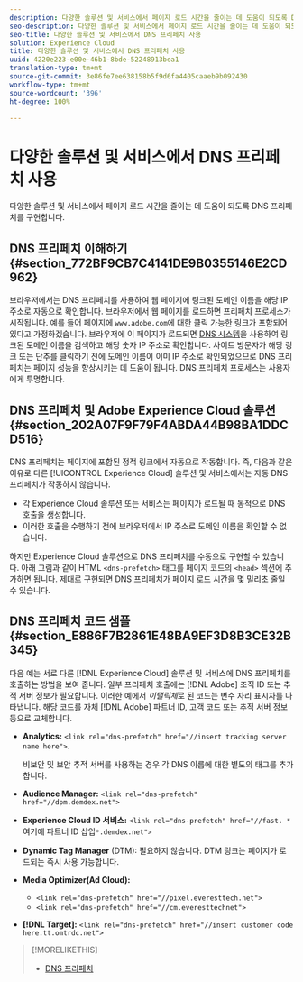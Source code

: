 ```yaml
---
description: 다양한 솔루션 및 서비스에서 페이지 로드 시간을 줄이는 데 도움이 되도록 DNS 프리페치를 구현합니다.
seo-description: 다양한 솔루션 및 서비스에서 페이지 로드 시간을 줄이는 데 도움이 되도록 DNS 프리페치를 구현합니다.
seo-title: 다양한 솔루션 및 서비스에서 DNS 프리페치 사용
solution: Experience Cloud
title: 다양한 솔루션 및 서비스에서 DNS 프리페치 사용
uuid: 4220e223-e00e-46b1-8bde-52248913bea1
translation-type: tm+mt
source-git-commit: 3e86fe7ee638158b5f9d6fa4405caaeb9b092430
workflow-type: tm+mt
source-wordcount: '396'
ht-degree: 100%

---
```



# 다양한 솔루션 및 서비스에서 DNS 프리페치 사용

다양한 솔루션 및 서비스에서 페이지 로드 시간을 줄이는 데 도움이 되도록 DNS 프리페치를 구현합니다.

## DNS 프리페치 이해하기 {#section_772BF9CB7C4141DE9B0355146E2CD962}

브라우저에서는 DNS 프리페치를 사용하여 웹 페이지에 링크된 도메인 이름을 해당 IP 주소로 자동으로 확인합니다. 브라우저에서 웹 페이지를 로드하면 프리페치 프로세스가 시작됩니다. 예를 들어 페이지에 `www.adobe.com`에 대한 클릭 가능한 링크가 포함되어 있다고 가정하겠습니다. 브라우저에 이 페이지가 로드되면 [DNS 시스템](https://www.networksolutions.com/support/what-is-a-domain-name-server-dns-and-how-does-it-work/)을 사용하여 링크된 도메인 이름을 검색하고 해당 숫자 IP 주소로 확인합니다. 사이트 방문자가 해당 링크 또는 단추를 클릭하기 전에 도메인 이름이 이미 IP 주소로 확인되었으므로 DNS 프리페치는 페이지 성능을 향상시키는 데 도움이 됩니다. DNS 프리페치 프로세스는 사용자에게 투명합니다.

## DNS 프리페치 및 Adobe Experience Cloud 솔루션 {#section_202A07F9F79F4ABDA44B98BA1DDCD516}

DNS 프리페치는 페이지에 포함된 정적 링크에서 자동으로 작동합니다. 즉, 다음과 같은 이유로 다른 [!UICONTROL Experience Cloud] 솔루션 및 서비스에서는 자동 DNS 프리페치가 작동하지 않습니다.

* 각 Experience Cloud 솔루션 또는 서비스는 페이지가 로드될 때 동적으로 DNS 호출을 생성합니다.
* 이러한 호출을 수행하기 전에 브라우저에서 IP 주소로 도메인 이름을 확인할 수 없습니다.

하지만 Experience Cloud 솔루션으로 DNS 프리페치를 수동으로 구현할 수 있습니다. 아래 그림과 같이 HTML `<dns-prefetch>` 태그를 페이지 코드의 `<head>` 섹션에 추가하면 됩니다. 제대로 구현되면 DNS 프리페치가 페이지 로드 시간을 몇 밀리초 줄일 수 있습니다.

## DNS 프리페치 코드 샘플 {#section_E886F7B2861E48BA9EF3D8B3CE32B345}

다음 예는 서로 다른 [!DNL Experience Cloud] 솔루션 및 서비스에 DNS 프리페치를 호출하는 방법을 보여 줍니다. 일부 프리페치 호출에는 [!DNL Adobe] 조직 ID 또는 추적 서버 정보가 필요합니다. 이러한 예에서 *이탤릭체*&#x200B;로 된 코드는 변수 자리 표시자를 나타냅니다. 해당 코드를 자체 [!DNL Adobe] 파트너 ID, 고객 코드 또는 추적 서버 정보 등으로 교체합니다.

* **Analytics:** `<link rel="dns-prefetch" href="//insert tracking server name here">`.

   비보안 및 보안 추적 서버를 사용하는 경우 각 DNS 이름에 대한 별도의 태그를 추가합니다.

* **Audience Manager:** `<link rel="dns-prefetch" href="//dpm.demdex.net">`

* **Experience Cloud ID 서비스:** `<link rel="dns-prefetch" href="//fast. *`여기에 파트너 ID 삽입`*.demdex.net">`

* **Dynamic Tag Manager** (DTM): 필요하지 않습니다. DTM 링크는 페이지가 로드되는 즉시 사용 가능합니다.

* **Media Optimizer(Ad Cloud):**

   * `<link rel="dns-prefetch" href="//pixel.everesttech.net">`
   * `<link rel="dns-prefetch" href="//cm.everesttechnet">`


* **[!DNL Target]:** `<link rel="dns-prefetch" href="//insert customer code here.tt.omtrdc.net">`

>[!MORELIKETHIS]
>
>* [DNS 프리페치](https://www.chromium.org/developers/design-documents/dns-prefetching)

